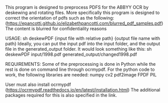 This program is designed to preprocess PDFS for the ABBYY OCR by deskewing and 
rotating files. More specifically this program is designed to correct the 
orientation of pdfs such as the following: 
(https://epancotti.github.io/elizabethpancotti.com/blurred_pdf_samples.pdf)
The content is blurred for confidentiality reasons

USAGE: sh deskewPDF {input file with relative path} {output file name with path}
Ideally, you can put the input pdf into the input folder, and the output file in
the generated_output folder. It would look something like this:
sh deskewPDF input/1998.pdf generated_output/changed1998.pdf

REQUIREMENTS:
Some of the preprocessing is done in Python while the rest is
done on command line through ocrmypdf. For the python code to work, the 
following libraries are needed:
numpy
cv2
pdf2image
FPDF
PIL

User must also install ocrmypdf 
(https://ocrmypdf.readthedocs.io/en/latest/installation.html)
The additional packages required for this is also specified in the link.
